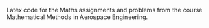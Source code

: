 Latex code for the Maths assignments and problems from the course Mathematical Methods in Aerospace Engineering.
